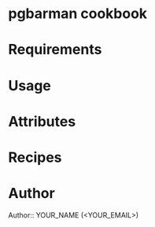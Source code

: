 # pgbarman cookbook

# Requirements

# Usage

# Attributes

# Recipes

# Author

Author:: YOUR_NAME (<YOUR_EMAIL>)
